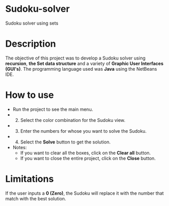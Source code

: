 # Sudoku-solver
Sudoku solver using sets 

# Description

The objective of this project was to develop a Sudoku solver using **recursion**, **the Set data structure** and a variety of **Graphic User Interfaces (GUI's)**. The programming language used was **Java** using the NetBeans IDE. 

# How to use
* Run the project to see the main menu.
* 2) Select the color combination for the Sudoku view.
* 3) Enter the numbers for whose you want to solve the Sudoku. 
* 4) Select the **Solve** button to get the solution. 
* Notes:
  * If you want to clear all the boxes, click on the **Clear all** button. 
  * If you want to close the entire project, click on the **Close** button. 

# Limitations
If the user inputs a **0 (Zero)**, the Sudoku will replace it with the number that match with the best solution. 
